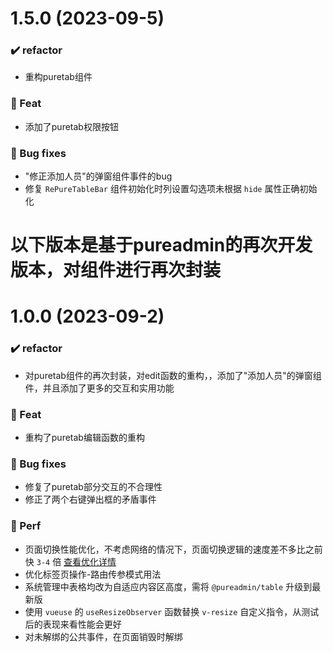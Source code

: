# 1.5.0 (2023-09-5)

### ✔️ refactor

- 重构puretab组件

### 🎫 Feat

- 添加了puretab权限按钮

### 🐞 Bug fixes

- "修正添加人员"的弹窗组件事件的bug
- 修复 `RePureTableBar` 组件初始化时列设置勾选项未根据 `hide` 属性正确初始化

# 以下版本是基于pureadmin的再次开发版本，对组件进行再次封装

# 1.0.0 (2023-09-2)

### ✔️ refactor

- 对puretab组件的再次封装，对edit函数的重构，，添加了"添加人员"的弹窗组件，并且添加了更多的交互和实用功能

### 🎫 Feat

- 重构了puretab编辑函数的重构

### 🐞 Bug fixes

- 修复了puretab部分交互的不合理性
- 修正了两个右键弹出框的矛盾事件

### 🍏 Perf

- 页面切换性能优化，不考虑网络的情况下，页面切换逻辑的速度差不多比之前快 `3-4` 倍 [查看优化详情](https://github.com/pure-admin/vue-pure-admin/pull/600#issuecomment-1586094078)
- 优化标签页操作-路由传参模式用法
- 系统管理中表格均改为自适应内容区高度，需将 `@pureadmin/table` 升级到最新版
- 使用 `vueuse` 的 `useResizeObserver` 函数替换 `v-resize` 自定义指令，从测试后的表现来看性能会更好
- 对未解绑的公共事件，在页面销毁时解绑
